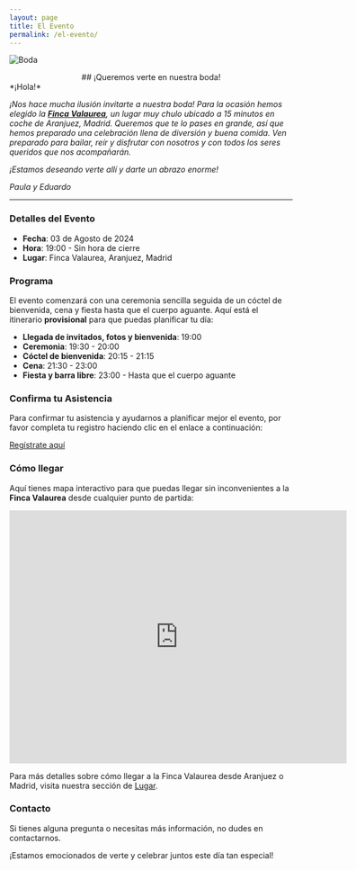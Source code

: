 ```yaml
---
layout: page
title: El Evento
permalink: /el-evento/
---
```



![Boda](/boda-paula-eduardo/images/novios.jpg)

<center>## ¡Queremos verte en nuestra boda!</center>
*¡Hola!*

*¡Nos hace mucha ilusión invitarte a nuestra boda! Para la ocasión hemos elegido la [**Finca Valaurea**](/boda-paula-eduardo/lugar/), un lugar muy chulo ubicado a 15 minutos en coche de Aranjuez, Madrid. Queremos que te lo pases en grande, así que hemos preparado una celebración llena de diversión y buena comida. Ven preparado para bailar, reír y disfrutar con nosotros y con todos los seres queridos que nos acompañarán.*

*¡Estamos deseando verte allí y darte un abrazo enorme!*

*Paula y Eduardo*

---
### Detalles del Evento

- **Fecha**: 03 de Agosto de 2024
- **Hora**: 19:00 - Sin hora de cierre
- **Lugar**: Finca Valaurea, Aranjuez, Madrid

### Programa

El evento comenzará con una ceremonia sencilla seguida de un cóctel de bienvenida, cena y fiesta hasta que el cuerpo aguante. Aquí está el itinerario **provisional** para que puedas planificar tu día:

- **Llegada de invitados, fotos y bienvenida**: 19:00
- **Ceremonia**: 19:30 - 20:00
- **Cóctel de bienvenida**: 20:15 - 21:15
- **Cena**: 21:30 - 23:00
- **Fiesta y barra libre**: 23:00 - Hasta que el cuerpo aguante

### Confirma tu Asistencia

Para confirmar tu asistencia y ayudarnos a planificar mejor el evento, por favor completa tu registro haciendo clic en el enlace a continuación:

[Regístrate aquí](https://forms.gle/STETQ7LmKj9dg1DV8)

### Cómo llegar

Aquí tienes mapa interactivo para que puedas llegar sin inconvenientes a la **Finca Valaurea** desde cualquier punto de partida:

<div class="google-map">
<iframe src="https://www.google.com/maps/embed?pb=!1m14!1m8!1m3!1d12215.150971752646!2d-3.5091569!3d40.0578375!3m2!1i1024!2i768!4f13.1!3m3!1m2!1s0xd420f8e4d938993%3A0x7c135af9880431fc!2sFinca%20Valaurea!5e0!3m2!1sen!2sch!4v1710352161722!5m2!1sen!2sch" width="600" height="450" style="border:0;" allowfullscreen="" loading="lazy" referrerpolicy="no-referrer-when-downgrade"></iframe>
</div>

Para más detalles sobre cómo llegar a la Finca Valaurea desde Aranjuez o Madrid, visita nuestra sección de [Lugar](/boda-paula-eduardo/lugar/).

### Contacto

Si tienes alguna pregunta o necesitas más información, no dudes en contactarnos.

¡Estamos emocionados de verte y celebrar juntos este día tan especial!

